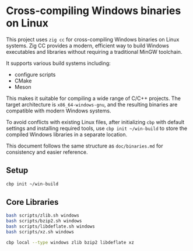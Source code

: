 # Cross-compiling Windows binaries on Linux

This project uses `zig cc` for cross-compiling Windows binaries on Linux systems. Zig CC provides a
modern, efficient way to build Windows executables and libraries without requiring a traditional
MinGW toolchain.

It supports various build systems including:

- configure scripts
- CMake
- Meson

This makes it suitable for compiling a wide range of C/C++ projects. The target architecture is
`x86_64-windows-gnu`, and the resulting binaries are compatible with modern Windows systems.

To avoid conflicts with existing Linux files, after initializing `cbp` with default settings and
installing required tools, use `cbp init ~/win-build` to store the compiled Windows libraries in a
separate location.

This document follows the same structure as `doc/binaries.md` for consistency and easier reference.

## Setup

```bash
cbp init ~/win-build

```

## Core Libraries

```bash
bash scripts/zlib.sh windows
bash scripts/bzip2.sh windows
bash scripts/libdeflate.sh windows
bash scripts/xz.sh windows

cbp local --type windows zlib bzip2 libdeflate xz

```
